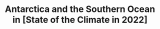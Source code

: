 ---
title: "Antarctica and the Southern Ocean in [State of the Climate in 2022]"
citation: "Clem, K.R., Adusumilli, S., Baiman, R., Banwell, A.F., Barreira, S., Beadling, R.L., Bozkurt, D., Colwell, S., Coy, L., Datta, R.T. and De Laat, J., **du Plessis, M.D.,** and others., 2023. Antarctica and the southern ocean. Bulletin of the American Meteorological Society, 104(9), pp.S322-S365."
doi: "https://doi.org/10.1175/BAMS-D-23-0077.1" 
category: manuscripts
---
